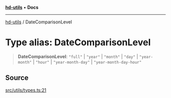 [**hd-utils**](../README.md) • **Docs**

***

[hd-utils](../globals.md) / DateComparisonLevel

# Type alias: DateComparisonLevel

> **DateComparisonLevel**: `"full"` \| `"year"` \| `"month"` \| `"day"` \| `"year-month"` \| `"hour"` \| `"year-month-day"` \| `"year-month-day-hour"`

## Source

[src/utils/types.ts:21](https://github.com/AhmadHddad/h-utils/blob/b1dfa95e218c9605f39fc234662ef50e62fadcb8/src/utils/types.ts#L21)
